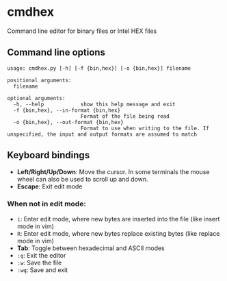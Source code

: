 # cmdhex
Command line editor for binary files or Intel HEX files

## Command line options
```
usage: cmdhex.py [-h] [-f {bin,hex}] [-o {bin,hex}] filename

positional arguments:
  filename

optional arguments:
  -h, --help            show this help message and exit
  -f {bin,hex}, --in-format {bin,hex}
                        Format of the file being read
  -o {bin,hex}, --out-format {bin,hex}
                        Format to use when writing to the file. If unspecified, the input and output formats are assumed to match
```

## Keyboard bindings

  * __Left/Right/Up/Down__: Move the cursor. In some terminals the mouse wheel can also be used to scroll up and down.
  * __Escape__: Exit edit mode

### When not in edit mode:
  * `i`: Enter edit mode, where new bytes are inserted into the file (like insert mode in vim)
  * `R`: Enter edit mode, where new bytes replace existing bytes (like replace mode in vim)
  * __Tab__: Toggle between hexadecimal and ASCII modes
  * `:q`: Exit the editor
  * `:w`: Save the file
  * `:wq`: Save and exit

